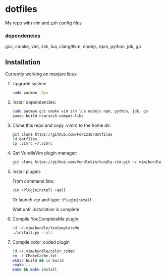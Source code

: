 # dotfiles

My repo with vim and zsh config files

### dependencies
gcc, cmake, vim, zsh, lua, clang/llvm, nodejs, npm, python, jdk, go

## Installation
Currently working on manjaro linux

1.  Upgrade system
    
    ```bash
    sudo pacman -Syu 
    ```

1.  Install dependencies:
    
    ```bash
    sudo pacman gcc cmake vim zsh lua nodejs npm, python, jdk, go
    pamac build ncurses5-compat-libs
    ```

1.  Clone this repo and copy .vimrc to the home dir:
    
    ```bash
    git clone https://github.com/Fokz210/dotfiles
    cd dotfiles
    cp .vimrc ~/.vimrc
    ```
1.  Get VundleVim plugin manager:

    ```bash
    git clone https://github.com/VundleVim/Vundle.vim.git ~/.vim/bundle/Vundle.vim
    ```
1.  Install plugins
    
    From command line:
    ```bash
    vim +PluginInstall +qall
    ```
    Or launch `vim` and type `:PluginInstall`
    
    Wait until installation is complete
    
1.  Compile YouCompleteMe plugin
    
    ```bash
    cd ~/.vim/bundle/YouCompleteMe
    ./install.py --all
    ```
1.  Compile color_coded plugin
    
    ```bash
    cd ~/.vim/bundle/color_coded
    rm -f CMakeCache.txt
    mkdir build && cd build
    cmake ..
    make && make install
    ```
    
    

